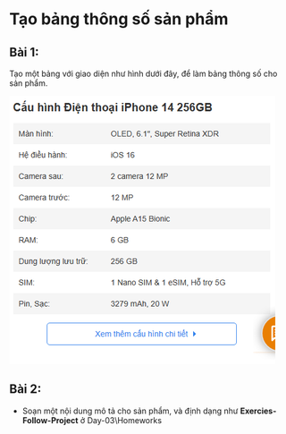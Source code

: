 # Tạo bảng thông số sản phẩm

## Bài 1: 

Tạo một bảng với giao diện như hình dưới đây, để làm bảng thông số  cho sản phẩm.

![table](table-params.png)


## Bài 2: 

- Soạn một nội dung mô tả cho sản phẩm, và định dạng như **Exercies-Follow-Project** ở Day-03\Homeworks